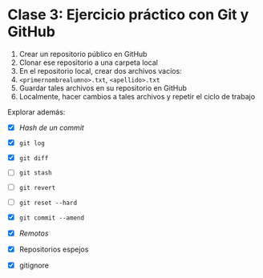 # Clase 3: Ejercicio práctico con Git y GitHub

1. Crear un repositorio público en GitHub
2. Clonar ese repositorio a una carpeta local
3. En el repositorio local, crear dos archivos vacíos:
4. `<primernombrealumno>.txt`, `<apellido>.txt`
5. Guardar tales archivos en su repositorio en GitHub
6. Localmente, hacer cambios a tales archivos y repetir el ciclo de trabajo

Explorar además:

- [x] _Hash de un commit_
- [x] `git log`
- [x] `git diff`
- [ ] `git stash`
- [ ] `git revert`
- [ ] `git reset --hard`
- [x] `git commit --amend`
- [x] _Remotos_
- [x] Repositorios espejos
- [x] gitignore


